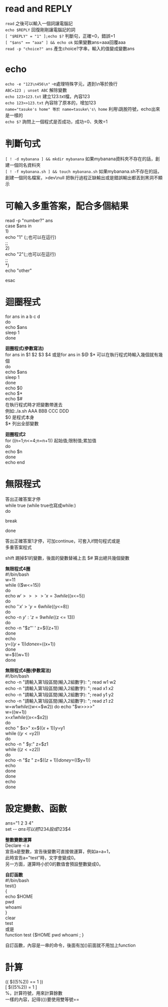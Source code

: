 **read and REPLY**
==
`read` 之後可以輸入一個詞讓電腦記  
`echo $REPLY` 回復剛剛讓電腦記的詞  
`[ "$REPLY" = "1" ];echo $?` 判斷句，正確=0，錯誤=1  
`[ "$ans" == "aaa" ] && echo ok` 如果變數ans=aaa回覆aaa  
`read -p "choice?" ans` 產生choice?字串，輸入的值變成變數ans  

**echo**
==
`echo -e "123\n456\n"` -e處理特殊字元，遇到\n等於換行  
`ABC=123 ; unset ABC` 解除變數  
`echo 123>123.txt` 建立123.txt檔，內容123  
`echo 123>>123.txt` 內容除了原本的，增加123  
`name="tasuke's home" 等於 name=tasuke\'s\ home` 利用\跳脫符號，echo出來是一樣的  
`echo $?` 詢問上一個程式是否成功，成功=0、失敗=1    

**判斷句式**
==
`[ ! -d mybanana ] && mkdir mybanana`  如果mybanana資料夾不存在的話，創建一個同名資料夾  
`[ ! -f mybanana.sh ] && touch mybanana.sh` 
如果mybanana.sh不存在的話，創建一個同名檔案，>dev\null 把執行過程正缺輸出或是錯誤輸出都丟到黑洞不顯示

**可輸入多重答案，配合多個結果**
==
read -p "number?" ans  
case $ans in  
1)  
echo "1" (;;也可以在這行)  
;;  
2)  
echo "2"(;;也可以在這行)  
;;  
*)  
echo "other"  

esac  

**迴圈程式**
==
for ans in a b c d   
do  
echo $ans  
sleep 1  
done  

**迴圈程式(參數寫法)**  
for ans in $1 $2 $3 $4 或是for ans in $@ $* 可以在執行程式時輸入幾個就有幾個  
do  
echo $ans  
sleep 1  
done  
echo $0  
echo $*  
echo $#  
在執行程式時才把變數帶進去  
例如:./a.sh AAA BBB CCC DDD  
$0 是程式本身  
$* 列出全部變數  

**迴圈程式2**  
for ((n=1;n<=4;n=n+1)) 起始值;限制值;累加值  
do  
echo $n  
done  
echo end  

**無限程式**
==
答出正確答案才停  
while true   (while true也寫成while:)  
do  

break  
  
done  

答出正確答案1才停，可加continue，可套入if問句程式或是  
多重答案程式  

shift 踢掉$1的變數，後面的變數替補上去
$# 算出總共幾個變數  

**無限程式4圈**  
#!/bin/bash   
w=11  
while (($w<=15))  
do  
echo $w'>>>>'  
 x=3  
 while (($x<=5))  
 do  
 echo ''$x'>'  
  y=6  
  while (($y<=8))  
  do  
  echo -n $y':'  
   z=9  
   while (($z <= 13))  
   do  
   echo -n "$z"' '  
   z=$((z+1))  
   done  
   echo  
  y=$((y+1))  
  done  
 x=$((x+1))  
 done  
w=$((w+1))  
done  

**無限程式4圈(參數寫法)**   
#!/bin/bash  
echo -n "請輸入第1段區間(輸入2組數字): "; read w1 w2  
echo -n "請輸入第1段區間(輸入2組數字): "; read x1 x2  
echo -n "請輸入第1段區間(輸入2組數字): "; read y1 y2  
echo -n "請輸入第1段區間(輸入2組數字): "; read z1 z2  
w=$w1  
while (($w<=$w2))  
do  
  echo "$w>>>>"  
  w=$(($w+1))  
  x=$x1  
  while (($x<=$x2))  
  do  
    echo " $x>"  
    x=$(($x+1))  
    y=$y1  
    while (($y<=$y2))  
    do  
      echo -n "  $y:"  
      z=$z1  
      while (($z<=$z2))  
      do  
        echo -n "$z "  
        z=$(($z+1))  
      done  
      y=$(($y+1))  
      echo  
    done  
  done  
  echo  
done   

**設定變數、函數**
==
ans="1 2 3 4"  
set -- $ans  
可以把1 2 3 4設成$1$2$3$4  

**整數變數運算**  
Declare -i a  
宣告a是整數，宣告後變數可直接做運算，例如a=a+1，  
此時宣告a="test"時，文字會變成0。  
另一方面，運算時小於0的數值會預設整數變成0。  

**自訂函數**  
#!/bin/bash  
test()  
{  
echo $HOME  
pwd  
whoami  
}  
clear  
test  
或是  
function test {$HOME pwd whoami ; }  

自訂函數，內容是一串的命令，後面有加()前面就不用加上function  

**計算**
==
(( $((5%2)) == 1 ))   
[ $((5%2)) = 1 ]   
%，計算符號，用來計算餘數  
一樣的內容，記得(())要使用雙等號==  
